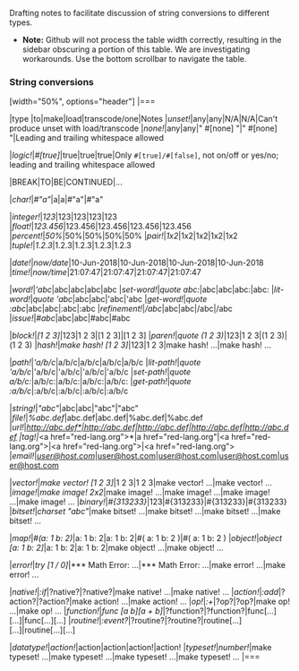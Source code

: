 Drafting notes to facilitate discussion of string conversions to different types.

* **Note:** Github will not process the table width correctly, resulting in the sidebar obscuring a portion of this table. We are investigating workarounds. Use the bottom scrollbar to navigate the table.

### String conversions
[width="50%", options="header"]
|===

|type |to|make|load|transcode/one|Notes
|*unset!*|any|any|N/A|N/A|Can't produce unset with load/transcode
|*none!*|any|any|" #[none] "|" #[none] "|Leading and trailing whitespace allowed

|*logic!*|*#[true]*|true|true|true|Only `#[true]/#[false]`, not on/off or yes/no; leading and trailing whitespace allowed

|BREAK|TO|BE|CONTINUED|...

|*char!*|*#"a"*|a|a|#"a"|#"a"

|*integer!*|*123*|123|123|123|123
|*float!*|*123.456*|123.456|123.456|123.456|123.456
|*percent!*|*50%*|50%|50%|50%|50%
|*pair!*|*1x2*|1x2|1x2|1x2|1x2
|*tuple!*|*1.2.3*|1.2.3|1.2.3|1.2.3|1.2.3

|*date!*|*now/date*|10-Jun-2018|10-Jun-2018|10-Jun-2018|10-Jun-2018
|*time!*|*now/time*|21:07:47|21:07:47|21:07:47|21:07:47

|*word!*|*'abc*|abc|abc|abc|abc
|*set-word!*|*quote abc:*|abc|abc|abc:|abc:
|*lit-word!*|*quote 'abc*|abc|abc|'abc|'abc
|*get-word!*|*quote :abc*|abc|abc|:abc|:abc
|*refinement!*|*/abc*|abc|abc|/abc|/abc
|*issue!*|*#abc*|abc|abc|#abc|#abc

|*block!*|*[1 2 3]*|123|1 2 3|[1 2 3]|[1 2 3]
|*paren!*|*quote (1 2 3)*|123|1 2 3|(1 2 3)|(1 2 3)
|*hash!*|*make hash! [1 2 3]*|123|1 2 3|make hash! ...|make hash! ...

|*path!*|*'a/b/c*|a/b/c|a/b/c|a/b/c|a/b/c
|*lit-path!*|*quote 'a/b/c*|'a/b/c|'a/b/c|'a/b/c|'a/b/c
|*set-path!*|*quote a/b/c:*|a/b/c:|a/b/c:|a/b/c:|a/b/c:
|*get-path!*|*quote :a/b/c*|:a/b/c|:a/b/c|:a/b/c|:a/b/c

|*string!*|*"abc"*|abc|abc|"abc"|"abc"
|*file!*|*%abc.def*|abc.def|abc.def|%abc.def|%abc.def
|*url!*|*http://abc.def*|http://abc.def|http://abc.def|http://abc.def|http://abc.def
|*tag!*|*&lt;a href="red-lang.org"&gt;*|a href="red-lang.org"|&lt;a href="red-lang.org"&gt;|&lt;a href="red-lang.org"&gt;|&lt;a href="red-lang.org"&gt;
|*email!*|*user@host.com*|user@host.com|user@host.com|user@host.com|user@host.com

|*vector!*|*make vector! [1 2 3]*|1 2 3|1 2 3|make vector! ...|make vector! ...
|*image!*|*make image! 2x2*|make image! ...|make image! ...|make image! ...|make image! ...
|*binary!*|*#{313233}*|123|#{313233}|#{313233}|#{313233}
|*bitset!*|*charset "abc"*|make bitset! ...|make bitset! ...|make bitset! ...|make bitset! ...

|*map!*|*#(a: 1 b: 2)*|a: 1
b: 2|a: 1
b: 2|#(
    a: 1
    b: 2
)|#(
    a: 1
    b: 2
)
|*object!*|*object [a: 1 b: 2]*|a: 1
b: 2|a: 1
b: 2|make object! ...|make object! ...

|*error!*|*try [1 / 0]*|*** Math Error: ...|*** Math Error: ...|make error! ...|make error! ...

|*native!*|*:if*|?native?|?native?|make native! ...|make native! ...
|*action!*|*:add*|?action?|?action?|make action! ...|make action! ...
|*op!*|*:+*|?op?|?op?|make op! ...|make op! ...
|*function!*|*func [a b][a + b]*|?function?|?function?|func[...][...]|func[...][...]
|*routine!*|*:event?*|?routine?|?routine?|routine[...][...]|routine[...][...]

|*datatype!*|*action!*|action|action|action!|action!
|*typeset!*|*number!*|make typeset! ...|make typeset! ...|make typeset! ...|make typeset! ...
|===
